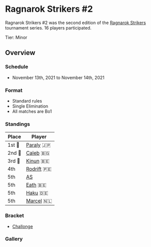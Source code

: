 # Ragnarok Strikers #2

Ragnarok Strikers #2 was the second edition of the [Ragnarok Strikers](ragnamain.md) tournament series.
16 players participated.

Tier: Minor

## Overview

### Schedule
- November 13th, 2021 to November 14th, 2021

### Format
- Standard rules
- Single Elimination
- All matches are Bo1

### Standings

|Place|Player|
|-|-|
|1st :1st_place_medal:|[Paraly](../../players/japanese/paraly.md) :jp:|
|2nd :2nd_place_medal:|[Caleb](../../players/bulgarian/caleb.md) :bulgaria:|
|3rd :3rd_place_medal:|[Kinun](../../players/belgian/kinun.md) :belgium:|
|4th|[Rodrift](../../players/peruvian/rodrift.md) :peru:|
|5th|[AS](../../players/french/as.md)|
|5th|[Eath](../../players/belgian/eath.md) :belgium:|
|5th|[Haku](../../players/german/haku.md) :de:|
|5th|[Marcel](../../players/dutch/marcel.md) :netherlands:|

### Bracket
- [Challonge](https://challonge.com/o0s27g2i)

### Gallery
